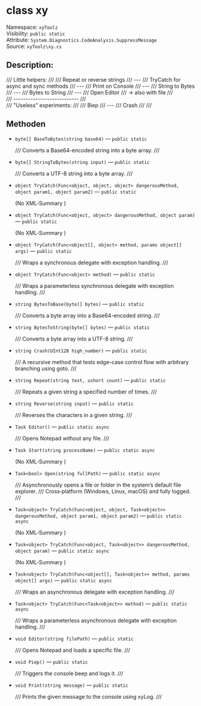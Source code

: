 # class xy

Namespace: `xyToolz`  
Visibility: `public static`  
Attribute: `System.Diagnostics.CodeAnalysis.SuppressMessage`  
Source: `xyToolz\xy.cs`

## Description:

/// Little helpers:
    /// 
    /// Repeat  or  reverse   strings
    /// ---
    /// TryCatch for  async  and  sync  methods
    /// ---
    /// Print  on Console
    /// ---
    /// String to Bytes     
    /// ---
    /// Bytes to String
    /// ---
    /// Open Editor 
    ///         -> also with file
    ///         
    ///         ---------------------------
    ///         
    /// "Useless" experiments:
    /// 
    /// Biep
    /// ---
    /// Crash
    /// 
    ///

## Methoden

- `byte[] BaseToBytes(string base64)` — `public static`
  
  /// Converts a Base64-encoded string into a byte array.
        ///
- `byte[] StringToBytes(string input)` — `public static`
  
  /// Converts a UTF-8 string into a byte array.
        ///
- `object TryCatch(Func<object, object, object> dangerousMethod, object param1, object param2)` — `public static`
  
  (No XML‑Summary )
- `object TryCatch(Func<object, object> dangerousMethod, object param)` — `public static`
  
  (No XML‑Summary )
- `object TryCatch(Func<object[], object> method, params object[] args)` — `public static`
  
  /// Wraps a synchronous delegate with exception handling.
        ///
- `object TryCatch(Func<object> method)` — `public static`
  
  /// Wraps a parameterless synchronous delegate with exception handling.
        ///
- `string BytesToBase(byte[] bytes)` — `public static`
  
  /// Converts a byte array into a Base64-encoded string.
        ///
- `string BytesToString(byte[] bytes)` — `public static`
  
  /// Converts a byte array into a UTF-8 string.
        ///
- `string Crash(UInt128 high_number)` — `public static`
  
  /// A recursive method that tests edge-case control flow with arbitrary branching using goto.
        ///
- `string Repeat(string text, ushort count)` — `public static`
  
  /// Repeats a given string a specified number of times.
        ///
- `string Reverse(string input)` — `public static`
  
  /// Reverses the characters in a given string.
        ///
- `Task Editor()` — `public static async`
  
  /// Opens Notepad without any file.
        ///
- `Task Start(string processName)` — `public static async`
  
  (No XML‑Summary )
- `Task<bool> Open(string fullPath)` — `public static async`
  
  /// Asynchronously opens a file or folder in the system’s default file explorer.
        /// Cross‑platform (Windows, Linux, macOS) and fully logged.
        ///
- `Task<object> TryCatch(Func<object, object, Task<object>> dangerousMethod, object param1, object param2)` — `public static async`
  
  (No XML‑Summary )
- `Task<object> TryCatch(Func<object, Task<object>> dangerousMethod, object param)` — `public static async`
  
  (No XML‑Summary )
- `Task<object> TryCatch(Func<object[], Task<object>> method, params object[] args)` — `public static async`
  
  /// Wraps an asynchronous delegate with exception handling.
        ///
- `Task<object> TryCatch(Func<Task<object>> method)` — `public static async`
  
  /// Wraps a parameterless asynchronous delegate with exception handling.
        ///
- `void Editor(string filePath)` — `public static`
  
  /// Opens Notepad and loads a specific file.
        ///
- `void Piep()` — `public static`
  
  /// Triggers the console beep and logs it.
        ///
- `void Print(string message)` — `public static`
  
  /// Prints the given message to the console using xyLog.
        ///

